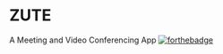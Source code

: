 # ZUTE
A Meeting and Video Conferencing App
[![forthebadge](https://forthebadge.com/images/badges/you-didnt-ask-for-this.svg)](https://forthebadge.com)
